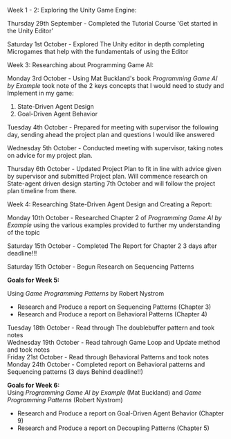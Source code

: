 Week 1 - 2:
Exploring the Unity Game Engine:

Thursday 29th September - Completed the Tutorial Course 'Get started in the Unity Editor'

Saturday 1st October - Explored The Unity editor in depth completing Microgames that help with the fundamentals of using the Editor

Week 3:
Researching about Programming Game AI:

Monday 3rd October - Using Mat Buckland's book *Programming Game AI by Example* took note of the 2 keys concepts that I would need to study and Implement in my game:
1. State-Driven Agent Design
2. Goal-Driven Agent Behavior

Tuesday 4th October - Prepared for meeting with supervisor the following day, sending ahead the project plan and questions I would like answered

Wednesday 5th October - Conducted meeting with supervisor, taking notes on advice for my project plan.

Thursday 6th October - Updated Project Plan to fit in line with advice given by supervisor and submitted Project plan. Will commence research on State-agent driven design starting 7th October and will follow the project plan timeline from there.

Week 4:
Researching State-Driven Agent Design and Creating a Report:

Monday 10th October - Researched Chapter 2 of *Programming Game AI by Example* using the various examples provided to further my understanding of the topic


Saturday 15th October - Completed The Report for Chapter 2     3 days after deadline!!!

Saturday 15th October - Begun Research on Sequencing Patterns

<b>Goals for Week 5:</b>

Using *Game Programming Patterns* by Robert Nystrom

- Research and Produce a report on Sequencing Patterns (Chapter 3)
- Research and Produce a report on Behavioral Patterns (Chapter 4)

Tuesday 18th October - Read through The doublebuffer pattern and took notes<br>
Wednesday 19th October - Read tahrough Game Loop and Update method and took notes<br>
Friday 21st October - Read through Behavioral Patterns and took notes<br>
Monday 24th October - Completed report on Behavioral patterns and Sequencing patterns (3 days Behind deadline!!)<br>

<b>Goals for Week 6:</b> <br>
Using  *Programming Game AI by Example* (Mat Buckland) and *Game Programming Patterns* (Robert Nystrom)<br>
- Research and Produce a report on Goal-Driven Agent Behavior (Chapter 9)
- Research and Produce a report on Decoupling Patterns (Chapter 5)

